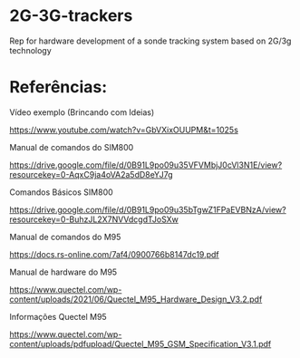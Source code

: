 # 2G-3G-trackers
Rep for hardware development of a sonde tracking system based on 2G/3g technology 



# Referências:
Vídeo exemplo (Brincando com Ideias)

https://www.youtube.com/watch?v=GbVXixOUUPM&t=1025s

Manual de comandos do SIM800

https://drive.google.com/file/d/0B91L9po09u35VFVMbjJ0cVl3N1E/view?resourcekey=0-AqxC9ja4oVA2a5dD8eYJ7g

Comandos Básicos SIM800

https://drive.google.com/file/d/0B91L9po09u35bTgwZ1FPaEVBNzA/view?resourcekey=0-BuhzJL2X7NVVdcgdTJoSXw

Manual de comandos do M95

https://docs.rs-online.com/7af4/0900766b8147dc19.pdf

Manual de hardware do M95

https://www.quectel.com/wp-content/uploads/2021/06/Quectel_M95_Hardware_Design_V3.2.pdf

Informações Quectel M95

https://www.quectel.com/wp-content/uploads/pdfupload/Quectel_M95_GSM_Specification_V3.1.pdf
